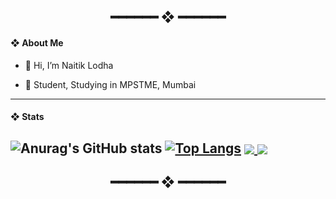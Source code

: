 <h2 align="center"> ━━━━━━  ❖  ━━━━━━ </h2>

#### ❖ About Me

- 👋 Hi, I’m Naitik Lodha

- 👦 Student, Studying in MPSTME, Mumbai

---

  

#### ❖ Stats

![Anurag's GitHub stats](https://github-readme-stats.vercel.app/api?username=naitik-lodha&show_icons=true&theme=radical)
[![Top Langs](https://github-readme-stats.vercel.app/api/top-langs/?username=naitik-lodha&layout=compact)](https://github.com/naitik-lodha/github-readme-stats)
<a href="https://github.com/naitik-lodha/github-readme-stats">
  <img align="center" src="https://github-readme-stats.vercel.app/api/pin/?username=naitik-lodha&repo=github-readme-stats" />
</a>
<a href="https://github.com/naitik-lodha/convoychat">
  <img align="center" src="https://github-readme-stats.vercel.app/api/pin/?username=naitik-lodha&repo=convoychat" />
</a>
---


<h2 align="center"> ━━━━━━  ❖  ━━━━━━ </h2>
